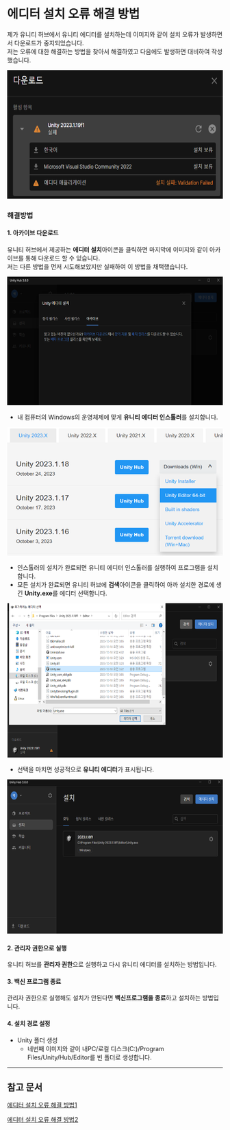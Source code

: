 에디터 설치 오류 해결 방법
===
제가 유니티 허브에서 유니티 에디터를 설치하는데 이미지와 같이 설치 오류가 발생하면서 다운로드가 중지되었습니다.<br/>
저는 오류에 대한 해결하는 방법을 찾아서 해결하였고 다음에도 발생하면 대비하여 작성했습니다.

<img src="https://github.com/YouAndMeToo3323/TIL/blob/main/Unity/UnityHub/image/%EC%97%90%EB%94%94%ED%84%B0_%EC%84%A4%EC%B9%98_%EC%98%A4%EB%A5%98_%ED%95%B4%EA%B2%B0%EB%B0%A9%EB%B2%951.png?raw=true" width="600px" height="300px" title="에디터 설치 실패" alt="validation failed"></img>

### 해결방법

#### 1. 아카이브 다운로드
유니티 허브에서 제공하는 **에디터 설치**아이콘을 클릭하면 마지막에 이미지와 같이 아카이브를 통해 다운로드 할 수 있습니다.<br/>
저는 다른 방법을 먼저 시도해보았지만 실패하여 이 방법을 채택했습니다.

<img src="https://github.com/YouAndMeToo3323/TIL/blob/main/Unity/UnityHub/image/%EC%97%90%EB%94%94%ED%84%B0_%EC%84%A4%EC%B9%98_%EC%98%A4%EB%A5%98_%ED%95%B4%EA%B2%B0%EB%B0%A9%EB%B2%952.png?raw=true" width="600px" height= "300px" title="아카이브 다운로드" alt="validation failed"></img>

* 내 컴퓨터의 Windows의 운영체제에 맞게 **유니티 에디터 인스톨러**를 설치합니다.

<img src= "https://github.com/YouAndMeToo3323/TIL/blob/main/Unity/UnityHub/image/%EC%97%90%EB%94%94%ED%84%B0_%EC%84%A4%EC%B9%98_%EC%98%A4%EB%A5%98_%ED%95%B4%EA%B2%B0%EB%B0%A9%EB%B2%953.png?raw=true" width="600px" height= "300px" title="64비트로 다운" alt= "validation failed"></img>

* 인스톨러의 설치가 완료되면 유니티 에디터 인스톨러를 실행하여 프로그램을 설치합니다.
* 모든 설치가 완료되면 유니티 허브에 **검색**아이콘을 클릭하여 아까 설치한 경로에 생긴 **Unity.exe**를 에디터 선택합니다.

<img src="https://github.com/YouAndMeToo3323/TIL/blob/main/Unity/UnityHub/image/%EC%97%90%EB%94%94%ED%84%B0_%EC%84%A4%EC%B9%98_%EC%98%A4%EB%A5%98_%ED%95%B4%EA%B2%B0%EB%B0%A9%EB%B2%954.png?raw=true" width= "800px" height= "360px" title="검색을 통해 유니티 에디터 추가" alt="validation failed"></img>

* 선택을 마치면 성공적으로 **유니티 에디터**가 표시됩니다.

<img src="https://github.com/YouAndMeToo3323/TIL/blob/main/Unity/UnityHub/image/%EC%97%90%EB%94%94%ED%84%B0_%EC%84%A4%EC%B9%98_%EC%98%A4%EB%A5%98_%ED%95%B4%EA%B2%B0%EB%B0%A9%EB%B2%955.png?raw=true" width="600px" height="360px" title="추가 완료" alt="validation failed"></img>

#### 2. 관리자 권한으로 실행
유니티 허브를 **관리자 권한**으로 실행하고 다시 유니티 에디터를 설치하는 방법입니다.

#### 3. 백신 프로그램 종료
관리자 권한으로 실행해도 설치가 안된다면 **백신프로그램을 종료**하고 설치하는 방법입니다.

#### 4. 설치 경로 설정
* Unity 폴더 생성
  - 네번째 이미지와 같이 내PC/로컬 디스크(C:)/Program Files/Unity/Hub/Editor를 빈 폴더로 생성합니다.

-----------------------------------------------------------------------------
## 참고 문서
[에디터 설치 오류 해결 방법1](https://maintaining.tistory.com/entry/Unity-%EC%97%90%EB%94%94%ED%84%B0-%EC%84%A4%EC%B9%98-%EC%98%A4%EB%A5%98-%ED%95%B4%EA%B2%B0-%EB%B0%A9%EB%B2%95-%EB%AA%A8%EC%9D%8Czip-Validation-Failed)

[에디터 설치 오류 해결 방법2](https://lsme.tistory.com/6)
